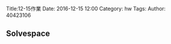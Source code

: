 Title:12-15作業
Date: 2016-12-15 12:00
Category: hw
Tags: 
Author: 40423106



<!-- PELICAN_END_SUMMARY -->
 
## Solvespace



